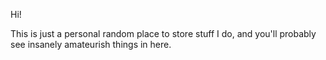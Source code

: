 Hi!

This is just a personal random place to store stuff I do, and you'll probably see insanely amateurish things in here.